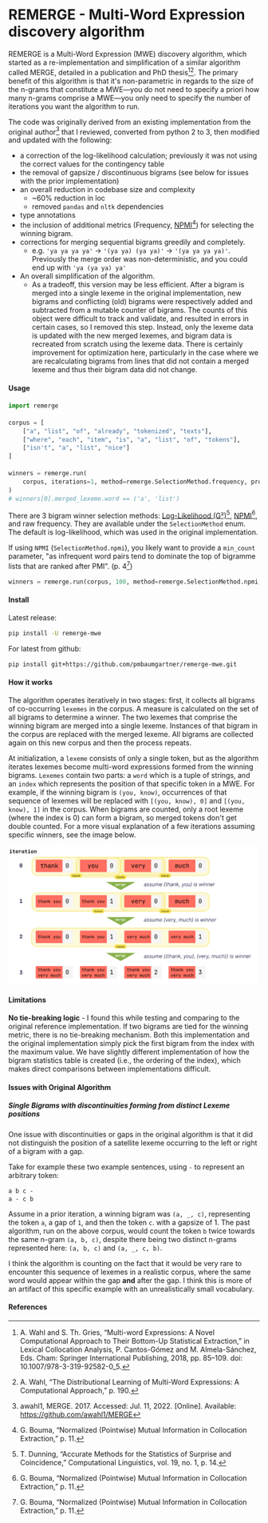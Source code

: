# REMERGE - Multi-Word Expression discovery algorithm

REMERGE is a Multi-Word Expression (MWE) discovery algorithm, which started as a re-implementation and simplification of a similar algorithm called MERGE, detailed in a publication and PhD thesis[^2][^3]. The primary benefit of this algorithm is that it's non-parametric in regards to the size of the n-grams that constitute a MWE—you do not need to specify a priori how many n-grams comprise a MWE—you only need to specify the number of iterations you want the algorithm to run.

The code was originally derived from an existing implementation from the original author[^1] that I reviewed, converted from python 2 to 3, then modified and updated with the following:
- a correction of the log-likelihood calculation; previously it was not using the correct values for the contingency table
- the removal of gapsize / discontinuous bigrams (see below for issues with the prior implementation)
- an overall reduction in codebase size and complexity
  - ~60% reduction in loc
  - removed `pandas` and `nltk` dependencies
- type annotations
- the inclusion of additional metrics (Frequency, [NPMI](https://svn.spraakdata.gu.se/repos/gerlof/pub/www/Docs/npmi-pfd.pdf)[^4]) for selecting the winning bigram.
- corrections for merging sequential bigrams greedily and completely.
  - e.g. `'ya ya ya ya'` -> `'(ya ya) (ya ya)'` -> `'(ya ya ya ya)'`. Previously the merge order was non-deterministic, and you could end up with `'ya (ya ya) ya'`
- An overall simplification of the algorithm. 
  - As a tradeoff, this version may be less efficient. After a bigram is merged into a single lexeme in the original implementation, new bigrams and conflicting (old) bigrams were respectively added and subtracted from a mutable counter of bigrams. The counts of this object were difficult to track and validate, and resulted in errors in certain cases, so I removed this step. Instead, only the lexeme data is updated with the new merged lexemes, and bigram data is recreated from scratch using the lexeme data. There is certainly improvement for optimization here, particularly in the case where we are recalculating bigrams from lines that did not contain a merged lexeme and thus their bigram data did not change.

#### Usage

```python
import remerge

corpus = [
    ["a", "list", "of", "already", "tokenized", "texts"],
    ["where", "each", "item", "is", "a", "list", "of", "tokens"],
    ["isn't", "a", "list", "nice"]
]

winners = remerge.run(
    corpus, iterations=1, method=remerge.SelectionMethod.frequency, progress_bar="all"
)
# winners[0].merged_lexeme.word == ('a', 'list')
```

There are 3 bigram winner selection methods: [Log-Likelihood (G²)](https://aclanthology.org/J93-1003.pdf)[^5], [NPMI](https://svn.spraakdata.gu.se/repos/gerlof/pub/www/Docs/npmi-pfd.pdf)[^4], and raw frequency. They are available under the `SelectionMethod` enum. The default is log-likelihood, which was used in the original implementation.

If using `NPMI` (`SelectionMethod.npmi`), you likely want to provide a `min_count` parameter, "as infrequent word pairs tend to dominate the top of bigramme lists that are ranked after PMI". (p. 4[^4])

```python
winners = remerge.run(corpus, 100, method=remerge.SelectionMethod.npmi, min_count=25)
```

#### Install

Latest release:

```bash
pip install -U remerge-mwe
```

For latest from github:

```bash
pip install git+https://github.com/pmbaumgartner/remerge-mwe.git 
```

#### How it works

The algorithm operates iteratively in two stages: first, it collects all bigrams of co-occurring `lexemes` in the corpus. A measure is calculated on the set of all bigrams to determine a winner. The two lexemes that comprise the winning bigram are merged into a single lexeme. Instances of that bigram in the corpus are replaced with the merged lexeme. All bigrams are collected again on this new corpus and then the process repeats.

At initialization, a `lexeme` consists of only a single token, but as the algorithm iterates lexemes become multi-word expressions formed from the winning bigrams. `Lexemes` contain two parts: a `word` which is a tuple of strings, and an `index` which represents the position of that specific token in a MWE. For example, if the winning bigram is `(you, know)`, occurrences of that sequence of lexemes will be replaced with `[(you, know), 0]` and `[(you, know), 1]` in the corpus. When bigrams are counted, only a root lexeme (where the index is 0) can form a bigram, so merged tokens don't get double counted. For a more visual explanation of a few iterations assuming specific winners, see the image below.

<img src="explanation.png" alt="An explanation of the remerge algorithm" width="500">

#### Limitations

**No tie-breaking logic** - I found this while testing and comparing to the original reference implementation. If two bigrams are tied for the winning metric, there is no tie-breaking mechanism. Both this implementation and the original implementation simply pick the first bigram from the index with the maximum value. We have slightly different implementation of how the bigram statistics table is created (i.e., the ordering of the index), which makes direct comparisons between implementations difficult.

#### Issues with Original Algorithm

##### Single Bigrams with discontinuities forming from distinct Lexeme positions

One issue with discontinuities or gaps in the original algorithm is that it did not distinguish the position of a satellite lexeme occurring to the left or right of a bigram with a gap.

Take for example these two example sentences, using `-` to represent an arbitrary token:

```
a b c -
a - c b
```

Assume in a prior iteration, a winning bigram was `(a, _, c)`, representing the token `a`, a gap of `1`, and then the token `c`. with a gapsize of 1. The past algorithm, run on the above corpus, would count the token `b` twice towards the same n-gram `(a, b, c)`, despite there being two distinct n-grams represented here: `(a, b, c)` and `(a, _, c, b)`.

I think the algorithm is counting on the fact that it would be very rare to encounter this sequence of lexemes in a realistic corpus, where the same word would appear within the gap **and** after the gap. I think this is more of an artifact of this specific example with an unrealistically small vocabulary.

#### References

[^1]: awahl1, MERGE. 2017. Accessed: Jul. 11, 2022. [Online]. Available: https://github.com/awahl1/MERGE

[^2]: A. Wahl and S. Th. Gries, “Multi-word Expressions: A Novel Computational Approach to Their Bottom-Up Statistical Extraction,” in Lexical Collocation Analysis, P. Cantos-Gómez and M. Almela-Sánchez, Eds. Cham: Springer International Publishing, 2018, pp. 85–109. doi: 10.1007/978-3-319-92582-0_5.

[^3]: A. Wahl, “The Distributional Learning of Multi-Word Expressions: A Computational Approach,” p. 190.

[^4]: G. Bouma, “Normalized (Pointwise) Mutual Information in Collocation Extraction,” p. 11.

[^5]: T. Dunning, “Accurate Methods for the Statistics of Surprise and Coincidence,” Computational Linguistics, vol. 19, no. 1, p. 14.
